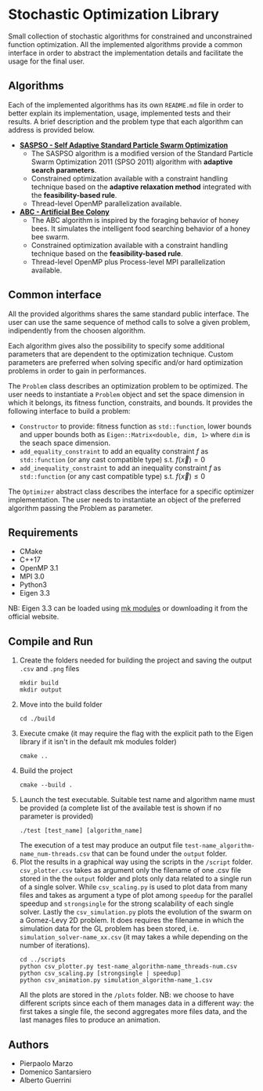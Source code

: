 # Stochastic Optimization Library
Small collection of stochastic algorithms for constrained and unconstrained function optimization. All the implemented algorithms provide a common interface in order to abstract the implementation details and facilitate the usage for the final user.


## Algorithms
Each of the implemented algorithms has its own ```README.md``` file in order to better explain its implementation, usage, implemented tests and their results. A brief description and the problem type that each algorithm can address is provided below.
- [**SASPSO - Self Adaptive Standard Particle Swarm Optimization**](include/SASPSO/README.md)
  - The SASPSO algorithm is a modified version of the Standard Particle Swarm Optimization 2011 (SPSO 2011) algorithm with **adaptive search parameters**.
  - Constrained optimization available with a constraint handling technique based on the **adaptive relaxation method** integrated with the **feasibility-based rule**.
  - Thread-level OpenMP parallelization available.
- [**ABC - Artificial Bee Colony**](include/ABC/README.md)
  - The ABC algorithm is inspired by the foraging behavior of honey bees. It simulates the intelligent food searching behavior of a honey bee swarm.
  - Constrained optimization available with a constraint handling technique based on the **feasibility-based rule**.
  - Thread-level OpenMP plus Process-level MPI parallelization available.

## Common interface
All the provided algorithms shares the same standard public interface. The user can use the same sequence of method calls to solve a given problem, indipendently from the choosen algorithm.

Each algorithm gives also the possibility to specify some additional parameters that are dependent to the optimization technique.
Custom parameters are preferred when solving specific and/or hard optimization problems in order to gain in performances.

The `Problem` class describes an optimization problem to be optimized. The user needs to instantiate a ```Problem``` object and set the space dimension in which it belongs, its fitness function, constraits, and bounds. It provides the following interface to build a problem:
- `Constructor` to provide: fitness function as `std::function`, lower bounds and upper bounds both as `Eigen::Matrix<double, dim, 1>` where `dim` is the seach space dimension.
- `add_equality_constraint` to add an equality constraint $f$ as `std::function` (or any cast compatible type) s.t. $f(\vec{x})=0$
- `add_inequality_constraint` to add an inequality constraint $f$ as `std::function` (or any cast compatible type) s.t. $f(\vec{x})\le0$

The `Optimizer` abstract class describes the interface for a specific optimizer implementation. The user needs to instantiate an object of the preferred algorithm passing the Problem as parameter.

## Requirements
- CMake
- C++17
- OpenMP 3.1
- MPI 3.0
- Python3
- Eigen 3.3

NB: Eigen 3.3 can be loaded using [mk modules](https://github.com/pcafrica/mk) or downloading it from the official website.

## Compile and Run
1. Create the folders needed for building the project and saving the output `.csv` and `.png` files
   ```
   mkdir build
   mkdir output
   ```
2. Move into the build folder
   ```
   cd ./build
   ```
3. Execute cmake (it may require the flag with the explicit path to the Eigen library if it isn't in the default mk modules folder)
   ```
   cmake ..
   ```
4. Build the project
   ```
   cmake --build .
   ```
5. Launch the test executable. Suitable test name and algorithm name must be provided (a complete list of the available test is shown if no parameter is provided)
   ```
   ./test [test_name] [algorithm_name]
   ```
   The execution of a test may produce an output file `test-name_algorithm-name_num-threads.csv` that can be found under the `output` folder.
6. Plot the results in a graphical way using the scripts in the `/script` folder. `csv_plotter.csv` takes as argument only the filename of one .csv file stored in the the `output` folder and plots only data related to a single run of a single solver. While `csv_scaling.py` is used to plot data from many files and takes as argument a type of plot among `speedup` for the parallel speedup and `strongsingle` for the strong scalability of each single solver. Lastly the `csv_simulation.py` plots the evolution of the swarm on a Gomez-Levy 2D problem.
   It does requires the filename in which the simulation data for the GL problem has been stored, i.e. `simulation_solver-name_xx.csv` (it may takes a while depending on the number of iterations). 
   ```
   cd ../scripts
   python csv_plotter.py test-name_algorithm-name_threads-num.csv
   python csv_scaling.py [strongsingle | speedup]
   python csv_animation.py simulation_algorithm-name_1.csv
   ```
   All the plots are stored in the `/plots` folder.
   NB: we choose to have different scripts since each of them manages data in a different way: the first takes a single file, the second aggregates more files data, and the last manages files to produce an animation.

## Authors
- Pierpaolo Marzo
- Domenico Santarsiero
- Alberto Guerrini
